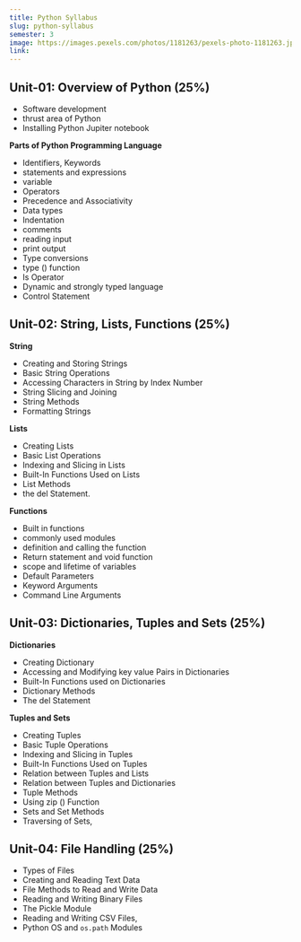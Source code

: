 ```yaml
---
title: Python Syllabus
slug: python-syllabus
semester: 3
image: https://images.pexels.com/photos/1181263/pexels-photo-1181263.jpeg?auto=compress&cs=tinysrgb&w=1260&h=750&dpr=1
link:
---
```


## Unit-01: Overview of Python (25%)

- Software development
- thrust area of Python
- Installing Python Jupiter notebook

**Parts of Python Programming Language**

- Identifiers, Keywords
- statements and expressions
- variable
- Operators
- Precedence and Associativity
- Data types
- Indentation
- comments
- reading input
- print output
- Type conversions
- type () function
- Is Operator
- Dynamic and strongly typed language
- Control Statement

## Unit-02: String, Lists, Functions (25%)

**String**

- Creating and Storing Strings
- Basic String Operations
- Accessing Characters in String by Index Number
- String Slicing and Joining
- String Methods
- Formatting Strings

**Lists**

- Creating Lists
- Basic List Operations
- Indexing and Slicing in Lists
- Built-In Functions Used on Lists
- List Methods
- the del Statement.

**Functions**

- Built in functions
- commonly used modules
- definition and calling the function
- Return statement and void function
- scope and lifetime of variables
- Default Parameters
- Keyword Arguments
- Command Line Arguments

## Unit-03: Dictionaries, Tuples and Sets (25%)

**Dictionaries**

- Creating Dictionary
- Accessing and Modifying key value Pairs in Dictionaries
- Built-In Functions used on Dictionaries
- Dictionary Methods
- The del Statement

**Tuples and Sets**

- Creating Tuples
- Basic Tuple Operations
- Indexing and Slicing in Tuples
- Built-In Functions Used on Tuples
- Relation between Tuples and Lists
- Relation between Tuples and Dictionaries
- Tuple Methods
- Using zip () Function
- Sets and Set Methods
- Traversing of Sets,

## Unit-04: File Handling (25%)

- Types of Files
- Creating and Reading Text Data
- File Methods to Read and Write Data
- Reading and Writing Binary Files
- The Pickle Module
- Reading and Writing CSV Files,
- Python OS and `os.path` Modules
